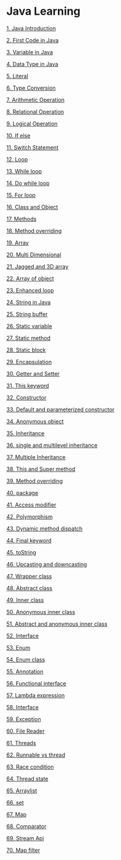 

# Java Learning


[1. Java Introduction]()

[2. First Code in Java]()

[3. Variable in Java](src/Basic/variable.java)

[4. Data Type in Java]()

[5. Literal]()

[6. Type Conversion]()

[7. Arithmetic Operation]()

[8. Relational Operation]()

[9. Logical Operation]()

[10. If else]()

[11. Switch Statement]()

[12. Loop]()

[13. While loop]()

[14. Do while loop]()

[15. For loop]()

[16. Class and Object](src/Class_Object/Demo.java)

[17. Methods](src/Method/Demo.java)

[18. Method overriding](src/MethodOverriding/Demo.java)

[19. Array]()

[20. Multi Dimensional ]()

[21. Jagged and 3D array]()

[22. Array of object]()

[23. Enhanced loop]()

[24. String in Java]()

[25. String buffer]()

[26. Static variable]()

[27. Static method]()

[28. Static block]()

[29. Encapsulation]()

[30. Getter and Setter]()

[31. This keyword]()

[32. Constructor]()

[33. Default and parameterized constructor]()

[34. Anonymous object]()

[35. Inheritance]()

[36. single and multilevel inheritance]()

[37. Multiple Inheritance]()

[38. This and Super method]()

[39. Method overriding]()

[40. package]()

[41. Access modifier]()

[42. Polymorphism]()

[43. Dynamic method dispatch]()

[44. Final keyword]()

[45. toString]()

[46. Upcasting and downcasting]()

[47. Wrapper class]()

[48. Abstract class]()

[49. Inner class]()

[50. Anonymous inner class]()

[51. Abstract and anonymous inner class]()

[52. Interface]()

[53. Enum]()

[54. Enum class]()

[55. Annotation ]()

[56. Functional interface]()

[57. Lambda expression]()

[58. Interface]()

[59. Exception]()

[60. File Reader]()

[61. Threads]()

[62. Runnable vs thread]()

[63. Race condition]()

[64. Thread state]()

[65. Arraylist]()

[66. set]()

[67. Map]()

[68. Comparator]()

[69. Stream Api]()

[70. Map filter]()

